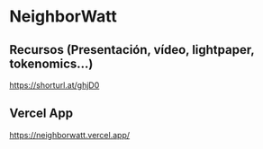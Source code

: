 # NeighborWatt

## Recursos (Presentación, vídeo, lightpaper, tokenomics...)
https://shorturl.at/ghjD0

## Vercel App
https://neighborwatt.vercel.app/
